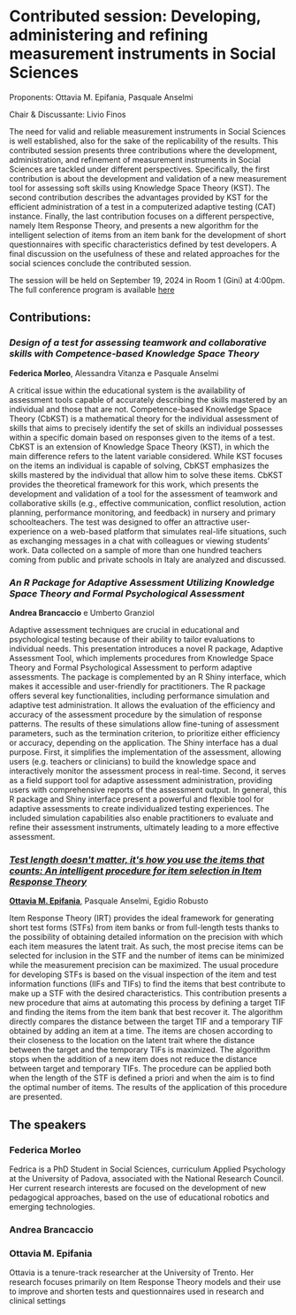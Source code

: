# Contributed session: Developing, administering and refining measurement instruments in Social Sciences
Proponents: Ottavia M. Epifania, Pasquale Anselmi

Chair & Discussante: Livio Finos

The need for valid and reliable measurement instruments in Social Sciences is well established, also for the sake of the replicability of the results. This contributed session presents three contributions where the development, administration, and refinement of measurement instruments in Social Sciences are tackled under different perspectives. Specifically, the first contribution is about the development and validation of a new measurement tool for assessing soft skills using Knowledge Space Theory (KST). The second contribution describes the advantages provided by KST for the efficient administration of a test in a computerized adaptive testing (CAT) instance. Finally, the last contribution focuses on a different perspective, namely Item Response Theory, and presents a new algorithm for the intelligent selection of items from an item bank for the development of short questionnaires with specific characteristics defined by test developers. A final discussion on the usefulness of these and related approaches for the social sciences conclude the contributed session. 

The session will be held on September 19, 2024 in Room 1 (Gini) at 4:00pm. The full conference program is available [here](https://cess2022.dss.uniroma1.it/event/10/attachments/118/413/PROGRAMME%20ASA2024%20CONFERENCE%20ver%202%2009rev.pdf)

## Contributions: 

### *Design of a test for assessing teamwork and collaborative skills with Competence-based Knowledge Space Theory*

**Federica Morleo**, Alessandra Vitanza e Pasquale Anselmi 

A critical issue within the educational system is the availability of assessment tools capable of accurately describing the skills mastered by an individual and those that are not. Competence-based Knowledge Space Theory (CbKST) is a mathematical theory for the individual assessment of skills that aims to precisely identify the set of skills an individual possesses within a specific domain based on responses given to the items of a test. CbKST is an extension of Knowledge Space Theory (KST), in which the main difference refers to the latent variable considered. While KST focuses on the items an individual is capable of solving, CbKST emphasizes the skills mastered by the individual that allow him to solve these items. CbKST provides the theoretical framework for this work, which presents the development and validation of a tool for the assessment of teamwork and collaborative skills (e.g., effective communication, conflict resolution, action planning, performance monitoring, and feedback) in nursery and primary schoolteachers. The test was designed to offer an attractive user-experience on a web-based platform that simulates real-life situations, such as exchanging messages in a chat with colleagues or viewing students’ work. Data collected on a sample of more than one hundred teachers coming from public and private schools in Italy are analyzed and discussed.

### *An R Package for Adaptive Assessment Utilizing Knowledge Space Theory and Formal Psychological Assessment* 

**Andrea Brancaccio** e Umberto Granziol 


Adaptive assessment techniques are crucial in educational and psychological testing because of their ability to tailor evaluations to individual needs. This presentation introduces a novel R package, Adaptive Assessment Tool, which implements procedures from Knowledge Space Theory and Formal Psychological Assessment to perform adaptive assessments. The package is complemented by an R Shiny interface, which makes it accessible and user-friendly for practitioners.
The R package offers several key functionalities, including performance simulation and adaptive test administration. It allows the evaluation of the efficiency and accuracy of the assessment procedure by the simulation of response patterns. The results of these simulations allow fine-tuning of assessment parameters, such as the termination criterion, to prioritize either efficiency or accuracy, depending on the application.
The Shiny interface has a dual purpose. First, it simplifies the implementation of the assessment, allowing users (e.g. teachers or clinicians) to build the knowledge space and interactively monitor the assessment process in real-time. Second, it serves as a field support tool for adaptive assessment administration, providing users with comprehensive reports of the assessment output.
In general, this R package and Shiny interface present a powerful and flexible tool for adaptive assessments to create individualized testing experiences. The included simulation capabilities also enable practitioners to evaluate and refine their assessment instruments, ultimately leading to a more effective assessment.


### [*Test length doesn't matter, it's how you use the items that counts: An intelligent procedure for item selection in Item Response Theory*](/epifania/presentazione/ila-asa2024.pdf) 

**[Ottavia M. Epifania](https://ottaviae.github.io/presentations/)**, Pasquale Anselmi, Egidio Robusto
 
Item Response Theory (IRT) provides the ideal framework for generating short test forms (STFs) from item banks or from full-length tests thanks to the possibility of obtaining detailed information on the precision with which each item measures the latent trait. As such, the most precise items can be selected for inclusion in the STF and the number of items can be minimized while the measurement precision can be maximized. The usual procedure for developing STFs is based on the visual inspection of the item and test information functions (IIFs and TIFs) to find the items that best contribute to make up a STF with the desired characteristics. This contribution presents a new procedure that aims at automating this process by defining a target TIF and finding the items from the item bank that best recover it. The algorithm directly compares the distance between the target TIF and a temporary TIF obtained by adding an item at a time. The items are chosen according to their closeness to the location on the latent trait where the distance between the target and the temporary TIFs is maximized. The algorithm stops when the addition of a new item does not reduce the distance between target and temporary TIFs. The procedure can be applied both when the length of the STF is defined a priori and when the aim is to find the optimal number of items. The results of the application of this procedure are presented. 

## The speakers

### Federica Morleo 

Fedrica is a PhD Student in Social Sciences, curriculum Applied Psychology at the University of Padova, associated with the National Research Council. Her current research interests are focused on the development of new pedagogical approaches, based on the use of educational robotics and emerging technologies.

### Andrea Brancaccio

### Ottavia M. Epifania

Ottavia is a tenure-track researcher at the University of Trento. Her research focuses primarily on Item Response Theory models and their use to improve and shorten tests and questionnaires used in research and clinical settings
